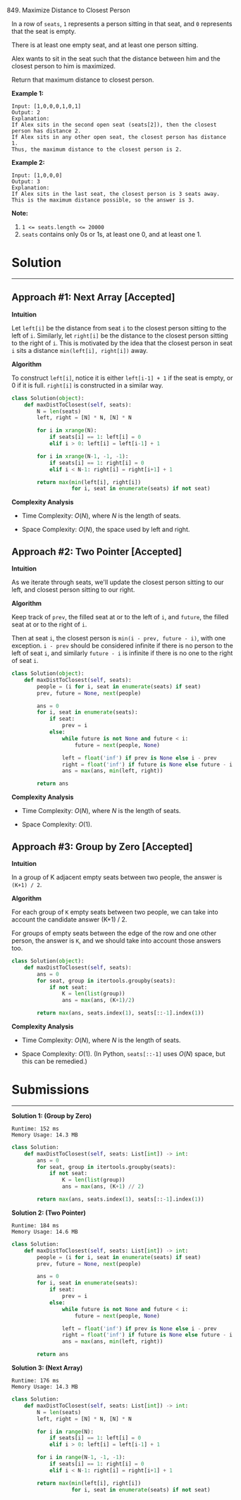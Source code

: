 849. Maximize Distance to Closest Person

In a row of `seats`, `1` represents a person sitting in that seat, and `0` represents that the seat is empty. 

There is at least one empty seat, and at least one person sitting.

Alex wants to sit in the seat such that the distance between him and the closest person to him is maximized. 

Return that maximum distance to closest person.

**Example 1:**
```
Input: [1,0,0,0,1,0,1]
Output: 2
Explanation: 
If Alex sits in the second open seat (seats[2]), then the closest person has distance 2.
If Alex sits in any other open seat, the closest person has distance 1.
Thus, the maximum distance to the closest person is 2.
```

**Example 2:**
```
Input: [1,0,0,0]
Output: 3
Explanation: 
If Alex sits in the last seat, the closest person is 3 seats away.
This is the maximum distance possible, so the answer is 3.
```

**Note:**

1. `1 <= seats.length <= 20000`
1. `seats` contains only 0s or 1s, at least one 0, and at least one 1.

# Solution
---
## Approach #1: Next Array [Accepted]
**Intuition**

Let `left[i]` be the distance from seat `i` to the closest person sitting to the left of `i`. Similarly, let `right[i]` be the distance to the closest person sitting to the right of `i`. This is motivated by the idea that the closest person in seat `i` sits a distance `min(left[i], right[i])` away.

**Algorithm**

To construct `left[i]`, notice it is either `left[i-1] + 1` if the seat is empty, or 0 if it is full. `right[i]` is constructed in a similar way.

```python
class Solution(object):
    def maxDistToClosest(self, seats):
        N = len(seats)
        left, right = [N] * N, [N] * N

        for i in xrange(N):
            if seats[i] == 1: left[i] = 0
            elif i > 0: left[i] = left[i-1] + 1

        for i in xrange(N-1, -1, -1):
            if seats[i] == 1: right[i] = 0
            elif i < N-1: right[i] = right[i+1] + 1

        return max(min(left[i], right[i])
                   for i, seat in enumerate(seats) if not seat)
```

**Complexity Analysis**

* Time Complexity: $O(N)$, where $N$ is the length of seats.

* Space Complexity: $O(N)$, the space used by left and right.

## Approach #2: Two Pointer [Accepted]
**Intuition**

As we iterate through seats, we'll update the closest person sitting to our left, and closest person sitting to our right.

**Algorithm**

Keep track of `prev`, the filled seat at or to the left of `i`, and `future`, the filled seat at or to the right of `i`.

Then at seat `i`, the closest person is `min(i - prev, future - i)`, with one exception. `i - prev` should be considered infinite if there is no person to the left of seat `i`, and similarly `future - i` is infinite if there is no one to the right of seat `i`.

```python
class Solution(object):
    def maxDistToClosest(self, seats):
        people = (i for i, seat in enumerate(seats) if seat)
        prev, future = None, next(people)

        ans = 0
        for i, seat in enumerate(seats):
            if seat:
                prev = i
            else:
                while future is not None and future < i:
                    future = next(people, None)

                left = float('inf') if prev is None else i - prev
                right = float('inf') if future is None else future - i
                ans = max(ans, min(left, right))

        return ans
```

**Complexity Analysis**

* Time Complexity: $O(N)$, where $N$ is the length of seats.

* Space Complexity: $O(1)$.

## Approach #3: Group by Zero [Accepted]
**Intuition**

In a group of K adjacent empty seats between two people, the answer is `(K+1) / 2`.

**Algorithm**

For each group of `K` empty seats between two people, we can take into account the candidate answer (K+1) / 2.

For groups of empty seats between the edge of the row and one other person, the answer is `K`, and we should take into account those answers too.

```python
class Solution(object):
    def maxDistToClosest(self, seats):
        ans = 0
        for seat, group in itertools.groupby(seats):
            if not seat:
                K = len(list(group))
                ans = max(ans, (K+1)/2)

        return max(ans, seats.index(1), seats[::-1].index(1))
```

**Complexity Analysis**

* Time Complexity: $O(N)$, where $N$ is the length of seats.

* Space Complexity: $O(1)$. (In Python, `seats[::-1]` uses $O(N)$ space, but this can be remedied.)

# Submissions
---
**Solution 1: (Group by Zero)**
```
Runtime: 152 ms
Memory Usage: 14.3 MB
```
```python
class Solution:
    def maxDistToClosest(self, seats: List[int]) -> int:
        ans = 0
        for seat, group in itertools.groupby(seats):
            if not seat:
                K = len(list(group))
                ans = max(ans, (K+1) // 2)

        return max(ans, seats.index(1), seats[::-1].index(1))
```

**Solution 2: (Two Pointer)**
```
Runtime: 184 ms
Memory Usage: 14.6 MB
```
```python
class Solution:
    def maxDistToClosest(self, seats: List[int]) -> int:
        people = (i for i, seat in enumerate(seats) if seat)
        prev, future = None, next(people)

        ans = 0
        for i, seat in enumerate(seats):
            if seat:
                prev = i
            else:
                while future is not None and future < i:
                    future = next(people, None)

                left = float('inf') if prev is None else i - prev
                right = float('inf') if future is None else future - i
                ans = max(ans, min(left, right))

        return ans
```

**Solution 3: (Next Array)**
```
Runtime: 176 ms
Memory Usage: 14.3 MB
```
```python
class Solution:
    def maxDistToClosest(self, seats: List[int]) -> int:
        N = len(seats)
        left, right = [N] * N, [N] * N

        for i in range(N):
            if seats[i] == 1: left[i] = 0
            elif i > 0: left[i] = left[i-1] + 1

        for i in range(N-1, -1, -1):
            if seats[i] == 1: right[i] = 0
            elif i < N-1: right[i] = right[i+1] + 1

        return max(min(left[i], right[i])
                   for i, seat in enumerate(seats) if not seat)
        
```